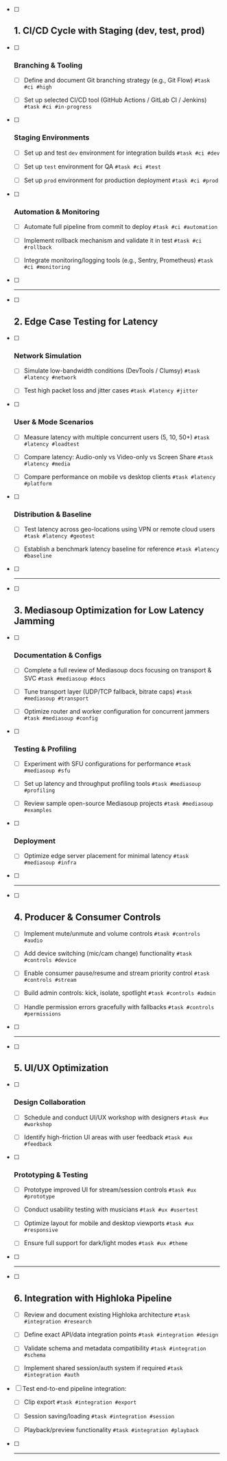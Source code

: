 - [ ] ## 1. CI/CD Cycle with Staging (dev, test, prod)

- [ ] ### Branching & Tooling

	- [ ]  Define and document Git branching strategy (e.g., Git Flow) `#task #ci #high`
	    
	- [ ]  Set up selected CI/CD tool (GitHub Actions / GitLab CI / Jenkins) `#task #ci #in-progress`
	    

- [ ] ### Staging Environments

	- [ ]  Set up and test `dev` environment for integration builds `#task #ci #dev`
	    
	- [ ]  Set up `test` environment for QA `#task #ci #test`
	    
	- [ ]  Set up `prod` environment for production deployment `#task #ci #prod`
    

- [ ] ### Automation & Monitoring

	- [ ]  Automate full pipeline from commit to deploy `#task #ci #automation`
	    
	- [ ]  Implement rollback mechanism and validate it in test `#task #ci #rollback`
	    
	- [ ]  Integrate monitoring/logging tools (e.g., Sentry, Prometheus) `#task #ci #monitoring`
	    

- [ ] ---

- [ ] ## 2. Edge Case Testing for Latency

- [ ] ### Network Simulation

	- [ ]  Simulate low-bandwidth conditions (DevTools / Clumsy) `#task #latency #network`
	    
	- [ ]  Test high packet loss and jitter cases `#task #latency #jitter`
	    

- [ ] ### User & Mode Scenarios

	- [ ]  Measure latency with multiple concurrent users (5, 10, 50+) `#task #latency #loadtest`
	    
	- [ ]  Compare latency: Audio-only vs Video-only vs Screen Share `#task #latency #media`
	    
	- [ ]  Compare performance on mobile vs desktop clients `#task #latency #platform`
	    

- [ ] ### Distribution & Baseline

	- [ ]  Test latency across geo-locations using VPN or remote cloud users `#task #latency #geotest`
	    
	- [ ]  Establish a benchmark latency baseline for reference `#task #latency #baseline`
    

- [ ] ---

- [ ] ## 3. Mediasoup Optimization for Low Latency Jamming

- [ ] ### Documentation & Configs

	- [ ]  Complete a full review of Mediasoup docs focusing on transport & SVC `#task #mediasoup #docs`
	    
	- [ ]  Tune transport layer (UDP/TCP fallback, bitrate caps) `#task #mediasoup #transport`
	    
	- [ ]  Optimize router and worker configuration for concurrent jammers `#task #mediasoup #config`
    

- [ ] ### Testing & Profiling

	- [ ]  Experiment with SFU configurations for performance `#task #mediasoup #sfu`
	    
	- [ ]  Set up latency and throughput profiling tools `#task #mediasoup #profiling`
	    
	- [ ]  Review sample open-source Mediasoup projects `#task #mediasoup #examples`
	    

- [ ] ### Deployment

	- [ ]  Optimize edge server placement for minimal latency `#task #mediasoup #infra`
	    

- [ ] ---

- [ ] ## 4. Producer & Consumer Controls

	- [ ]  Implement mute/unmute and volume controls `#task #controls #audio`
	    
	- [ ]  Add device switching (mic/cam change) functionality `#task #controls #device`
	    
	- [ ]  Enable consumer pause/resume and stream priority control `#task #controls #stream`
	    
	- [ ]  Build admin controls: kick, isolate, spotlight `#task #controls #admin`
	    
	- [ ]  Handle permission errors gracefully with fallbacks `#task #controls #permissions`
    

- [ ] ---

- [ ] ## 5. UI/UX Optimization

- [ ] ### Design Collaboration

	- [ ]  Schedule and conduct UI/UX workshop with designers `#task #ux #workshop`
	    
	- [ ]  Identify high-friction UI areas with user feedback `#task #ux #feedback`
	    

- [ ] ### Prototyping & Testing

	- [ ]  Prototype improved UI for stream/session controls `#task #ux #prototype`
	    
	- [ ]  Conduct usability testing with musicians `#task #ux #usertest`
	    
	- [ ]  Optimize layout for mobile and desktop viewports `#task #ux #responsive`
	    
	- [ ]  Ensure full support for dark/light modes `#task #ux #theme`
	    

- [ ] ---

- [ ] ## 6. Integration with Highloka Pipeline

	- [ ]  Review and document existing Highloka architecture `#task #integration #research`
	    
	- [ ]  Define exact API/data integration points `#task #integration #design`
	    
	- [ ]  Validate schema and metadata compatibility `#task #integration #schema`
	    
	- [ ]  Implement shared session/auth system if required `#task #integration #auth`
	    
- [ ]  Test end-to-end pipeline integration:
    
    - [ ]  Clip export `#task #integration #export`
        
    - [ ]  Session saving/loading `#task #integration #session`
        
    - [ ]  Playback/preview functionality `#task #integration #playback`
        

- [ ] ---


